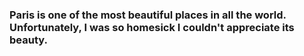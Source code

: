 ### Paris is one of the most beautiful places in all the world. Unfortunately, I was so homesick I couldn't appreciate its beauty.